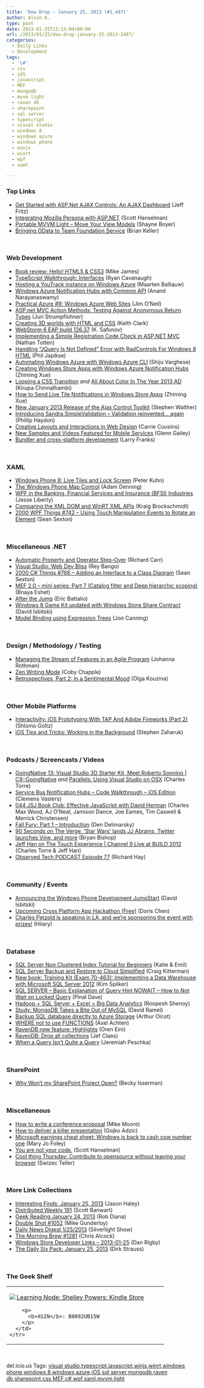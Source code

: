 ```yaml
---
title: 'Dew Drop – January 25, 2013 (#1,487)'
author: Alvin A.
type: post
date: 2013-01-25T13:13:04+00:00
url: /2013/01/25/dew-drop-january-25-2013-1487/
categories:
  - Daily Links
  - Development
tags:
  - 'c#'
  - css
  - iOS
  - javascript
  - MEF
  - mongodb
  - mvvm light
  - raven db
  - sharepoint
  - sql server
  - typescript
  - visual studio
  - windows 8
  - windows azure
  - windows phone
  - winjs
  - winrt
  - wpf
  - xaml

---
```

### <a name="top"></a>Top Links

  * <a href="http://feedproxy.google.com/~r/Telerik/~3/wWSDmyfMdmA/get-started-with-asp.net-ajax-controls-an-ajax-dashboard" target="_blank">Get Started with ASP.Net AJAX Controls: An AJAX Dashboard</a> (Jeff Fritz)
  * <a href="http://feeds.feedblitz.com/~/37522058/0/scotthanselman~Integrating-Mozilla-Persona-with-ASPNET.aspx" target="_blank">Integrating Mozilla Persona with ASP.NET</a> (Scott Hanselman)
  * <a href="http://feedproxy.google.com/~r/Tattoocoder/~3/myPA0G890AI/portable-mvvm-light-move-your-view.html" target="_blank">Portable MVVM Light &#8211; Move Your View Models</a> (Shayne Boyer)
  * <a href="http://blogs.msdn.com/b/briankel/archive/2013/01/24/bringing-odata-to-team-foundation-service.aspx" target="_blank">Bringing OData to Team Foundation Service</a> (Brian Keller)

&#160;

### <a name="web"></a>Web Development

  * <a href="http://www.i-programmer.info/bookreviews/12-web-design-and-development-/5374-hello-html5-a-css3.html" target="_blank">Book review: Hello! HTML5 & CSS3</a> (Mike James)
  * <a href="http://blogs.msdn.com/b/typescript/archive/2013/01/24/interfaces-walkthrough.aspx" target="_blank">TypeScript Walkthrough: Interfaces</a> (Ryan Cavanaugh)
  * <a href="http://blog.maartenballiauw.be/post.aspx?id=e418798a-6b16-42de-8425-7d6f02abf8cf" target="_blank">Hosting a YouTrack instance on Windows Azure</a> (Maarten Balliauw)
  * <a href="http://www.infoq.com/news/2013/01/windows-azure-notification-hubs" target="_blank">Windows Azure Notification Hubs with Common API</a> (Anand Narayanaswamy)
  * <a href="http://blogs.msdn.com/b/jimoneil/archive/2013/01/24/practical-azure-9-windows-azure-web-sites.aspx" target="_blank">Practical Azure #9: Windows Azure Web Sites</a> (Jim O&#8217;Neil)
  * <a href="http://feeds.dzone.com/~r/zones/dotnet/~3/qDt6tAhiVLE/aspnet-mvc-action-methods" target="_blank">ASP.net MVC Action Methods: Testing Against Anonymous Return Types</a> (Juri Strumpflohner)
  * <a href="http://blog.keithclark.co.uk/creating-3d-worlds-with-html-and-css/" target="_blank">Creating 3D worlds with HTML and CSS</a> (Keith Clark)
  * <a href="http://feedproxy.google.com/~r/jetbrains_webIde/~3/Tb3NzEj2TIs/" target="_blank">WebStorm 6 EAP build 126.37</a> (K. Safonov)
  * <a href="http://feedproxy.google.com/~r/ntotten/~3/1EF4rPNev6k/" target="_blank">Implementing a Simple Registration Code Check in ASP.NET MVC</a> (Nathan Totten)
  * <a href="http://feedproxy.google.com/~r/Telerik/~3/rWt_23LYNlM/handling-jquery-is-not-defined-error-with-radcontrols-for-windows-8-html" target="_blank">Handling “JQuery Is Not Defined” Error with RadControls For Windows 8 HTML</a> (Phil Japikse)
  * <a href="http://feedproxy.google.com/~r/ShijuVBlog/~3/0KEqSnuiSAY/automating-windows-azure-with-windows-azure-cli.aspx" target="_blank">Automating Windows Azure with Windows Azure CLI</a> (Shiju Varghese)
  * <a href="http://blogs.msdn.com/b/zxue/archive/2013/01/24/creating-windows-store-apps-with-windows-azure-notification-hubs.aspx" target="_blank">Creating Windows Store Apps with Windows Azure Notification Hubs</a> (Zhiming Xue)
  * <a href="http://www.kirupa.com/html5/looping_a_css_transition.htm" target="_blank">Looping a CSS Transition</a> _and_ <a href="http://www.kirupa.com/html5/all_about_color_in_the_year_2013.htm" target="_blank">All About Color In The Year 2013 AD</a> (Kirupa Chinnathambi)
  * <a href="http://blogs.msdn.com/b/zxue/archive/2013/01/24/how-to-send-live-tile-notifications-in-windows-store-apps.aspx" target="_blank">How to Send Live Tile Notifications in Windows Store Apps</a> (Zhiming Xue)
  * <a href="http://feedproxy.google.com/~r/StephenWalther/~3/epp5454LYA4/new-january-2013-release-of-the-ajax-control-toolkit.aspx" target="_blank">New January 2013 Release of the Ajax Control Toolkit</a> (Stephen Walther)
  * <a href="http://www.philliphaydon.com/2013/01/introducing-sandra-simplevalidator-validation-reinvented-again//" target="_blank">Introducing Sandra.SimpleValidation &#8211; Validation reinvented&#8230; again</a> (Phillip Haydon)
  * <a href="http://tympanus.net/codrops/2013/01/24/creative-layouts-and-interactions-in-web-design/" target="_blank">Creative Layouts and Interactions in Web Design</a> (Carrie Cousins)
  * <a href="http://blogs.msdn.com/b/writingdata_services/archive/2013/01/24/new-samples-and-videos-featured-for-mobile-services.aspx" target="_blank">New Samples and Videos Featured for Mobile Services</a> (Glenn Gailey)
  * <a href="http://blogs.msdn.com/b/silverlining/archive/2013/01/24/the-hazards-of-multi-platform-development.aspx" target="_blank">Bundler and cross-platform development</a> (Larry Franks)

&#160;

### <a name="silverlight"></a>XAML

  * <a href="http://www.pitorque.de/MisterGoodcat/post.aspx?id=9a84f6f6-e080-4842-aae8-f7f5e8fb8e1a" target="_blank">Windows Phone 8: Live Tiles and Lock Screen</a> (Peter Kuhn)
  * <a href="http://blogs.windows.com/windows_phone/b/wpdev/archive/2013/01/24/the-windows-phone-map-control.aspx" target="_blank">The Windows Phone Map Control</a> (Adam Denning)
  * <a href="http://feedproxy.google.com/~r/Telerik/~3/pQw1ojfkbDA/wpf-in-the-banking-financial-services-and-insurance-(bfsi)-industries" target="_blank">WPF in the Banking, Financial Services and Insurance (BFSI) Industries</a> (Jesse Liberty)
  * <a href="http://kraigbrockschmidt.com/blog/?p=344" target="_blank">Comparing the XML DOM and WinRT XML APIs</a> (Kraig Brockschmidt)
  * <a href="http://wpf.2000things.com/2013/01/25/742-using-touch-manipulation-events-to-rotate-an-element/" target="_blank">2000 WPF Things #742 – Using Touch Manipulation Events to Rotate an Element</a> (Sean Sexton)

&#160;

### <a name="dotnet"></a>Miscellaneous .NET

  * <a href="http://feedproxy.google.com/~r/BlackwaspLatestAdditions/~3/5g9AtfW1jT8/RSSLanding.aspx" target="_blank">Automatic Property and Operator Step-Over</a> (Richard Carr)
  * <a href="http://feedproxy.google.com/~r/nettuts/~3/ctxZsvit5Gk/" target="_blank">Visual Studio: Web Dev Bliss</a> (Rey Bango)
  * <a href="http://csharp.2000things.com/2013/01/25/766-adding-an-interface-to-a-class-diagram/" target="_blank">2000 C# Things #766 – Adding an Interface to a Class Diagram</a> (Sean Sexton)
  * <a href="http://blogs.microsoft.co.il/blogs/bnaya/archive/2013/01/24/mef-2-0-mini-series-part-7-catalog-filter-and-deep-hierarchic-scoping.aspx" target="_blank">MEF 2.0 &#8211; mini series: Part 7 (Catalog filter and Deep hierarchic scoping)</a> (Bnaya Eshet)
  * <a href="http://blogs.msdn.com/b/vcblog/archive/2013/01/24/after-the-jump.aspx" target="_blank">After the Jump</a> (Eric Battalio)
  * <a href="http://feedproxy.google.com/~r/msdn/lTEL/~3/4bAH2AGrCBw/windows-8-game-kit-updated-with-share-contract.aspx" target="_blank">Windows 8 Game Kit updated with Windows Store Share Contract</a> (David Isbitski)
  * <a href="http://geekswithblogs.net/Nettuce/archive/2013/01/24/model-binding-using-expression-trees.aspx" target="_blank">Model Binding using Expression Trees</a> (Jon Canning)

&#160;

### <a name="design"></a>Design / Methodology / Testing

  * <a href="http://feedproxy.google.com/~r/ManagingProductDevelopment/~3/zKr3Py51tc8/managing-the-stream-of-features-in-a-program.html" target="_blank">Managing the Stream of Features in an Agile Program</a> (Johanna Rothman)
  * <a href="https://github.com/blog/1379-zen-writing-mode" target="_blank">Zen Writing Mode</a> (Coby Chapple)
  * <a href="http://feeds.dzone.com/~r/zones/agile/~3/S25rych2d0g/retrospectives-part-2" target="_blank">Retrospectives, Part 2: In a Sentimental Mood</a> (Olga Kouzina)

&#160;

### <a name="mobile"></a>Other Mobile Platforms

  * <a href="http://www.smashingmagazine.com/2013/01/25/ios-prototyping-with-tap-and-adobe-fireworks-part-2/" target="_blank">Interactivity: iOS Prototyping With TAP And Adobe Fireworks (Part 2)</a> (Shlomo Goltz)
  * <a href="http://www.infragistics.com/community/blogs/stevez/archive/2013/01/24/ios-tips-and-tricks-working-in-the-background.aspx" target="_blank">iOS Tips and Tricks: Working in the Background</a> (Stephen Zaharuk)

&#160;

### <a name="podcasts"></a>Podcasts / Screencasts / Videos

  * <a href="http://channel9.msdn.com/Shows/C9-GoingNative/GoingNative-13-Visual-Studio-3D-Starter-Kit-Meet-Roberto-Sonnino" target="_blank">GoingNative 13: Visual Studio 3D Starter Kit, Meet Roberto Sonnino | C9::GoingNative</a> _and_ <a href="http://channel9.msdn.com/posts/Parallels-Using-Visual-Studio-on-OSX" target="_blank">Parallels: Using Visual Studio on OSX</a> (Charles Torre)
  * <a href="http://channel9.msdn.com/Blogs/Subscribe/Service-Bus-Notification-Hubs-Code-Walkthrough-iOS-Edition" target="_blank">Service Bus Notification Hubs &#8211; Code Walkthrough &#8211; iOS Edition</a> (Clemens Vasters)
  * <a href="http://javascriptjabber.com/044-jsj-book-club-effective-javascript-with-david-herman/" target="_blank">044 JSJ Book Club: Effective JavaScript with David Herman</a> (Charles Max Wood, AJ O&#8217;Neal, Jamison Dance, Joe Eames, Tim Caswell & Merrick Christensen)
  * <a href="http://channel9.msdn.com/coding4fun/articles/Fall-Fury-Part-1-Introduction" target="_blank">Fall Fury: Part 1 &#8211; Introduction</a> (Den Delimarsky)
  * <a href="http://www.theverge.com/2013/1/24/3912272/90-seconds-on-the-verge-star-wars-lands-jj-abrams-twitter-launches-vine-more" target="_blank">90 Seconds on The Verge: &#8216;Star Wars&#8217; lands JJ Abrams, Twitter launches Vine, and more</a> (Bryan Bishop)
  * <a href="http://channel9.msdn.com/Events/Ch9Live/Channel-9-Live-at-BUILD-2012/Jeff-Han-on-The-Touch-Experience" target="_blank">Jeff Han on The Touch Experience | Channel 9 Live at BUILD 2012</a> (Charles Torre & Jeff Han)
  * <a href="http://www.windowsobserver.com/2013/01/24/observed-tech-podcast-episode-77/" target="_blank">Observed Tech PODCAST Episode 77</a> (Richard Hay)

&#160;

### <a name="events"></a>Community / Events

  * <a href="http://feedproxy.google.com/~r/msdn/lTEL/~3/_rYylfdtSj4/announcing-the-windows-phone-development-jumpstart.aspx" target="_blank">Announcing the Windows Phone Development JumpStart</a> (David Isbitski)
  * <a href="http://blogs.msdn.com/b/dorischen/archive/2013/01/24/upcoming-cross-platform-app-hackathon-free.aspx" target="_blank">Upcoming Cross Platform App Hackathon (Free)</a> (Doris Chen)
  * <a href="http://www.mindscapehq.com/blog/index.php/2013/01/24/charles-petzold-is-speaking-in-la-and-were-sponsoring-the-event-with-prizes/" target="_blank">Charles Petzold is speaking in LA, and we’re sponsoring the event with prizes!</a> (Hilary)

&#160;

### <a name="sql"></a>Database

  * <a href="http://www.sqlservercentral.com/blogs/katie-and-emil/2013/01/25/sql-server-non-clustered-index-tutorial-for-beginners/" target="_blank">SQL Server Non Clustered Index Tutorial for Beginners</a> (Katie & Emil)
  * <a href="http://blogs.msdn.com/b/windowsazure/archive/2013/01/24/sql-server-backup-and-restore-to-cloud-simplified.aspx" target="_blank">SQL Server Backup and Restore to Cloud Simplified</a> (Craig Kitterman)
  * <a href="http://blogs.msdn.com/b/microsoft_press/archive/2013/01/24/new-book-training-kit-exam-70-463-implementing-a-data-warehouse-with-microsoft-sql-server-2012.aspx" target="_blank">New book: Training Kit (Exam 70-463): Implementing a Data Warehouse with Microsoft SQL Server 2012</a> (Kim Spilker)
  * <a href="http://blog.sqlauthority.com/2013/01/25/sql-server-basic-explanation-of-query-hint-nowait-how-to-not-wait-on-locked-query/" target="_blank">SQL SERVER – Basic Explanation of Query Hint NOWAIT – How to Not Wait on Locked Query</a> (Pinal Dave)
  * <a href="http://www.infoq.com/news/2013/01/big-data-microsoft" target="_blank">Hadoop + SQL Server + Excel = Big Data Analytics</a> (Roopesh Shenoy)
  * <a href="http://visualstudiomagazine.com/blogs/data-driver/2013/01/mongodb-takes-on-mysql.aspx" target="_blank">Study: MongoDB Takes a Bite Out of MySQL</a> (David Ramel)
  * <a href="http://www.sqlservercentral.com/blogs/rocks/2013/01/25/backup-sql-database-directly-to-azure-storage/" target="_blank">Backup SQL database directly to Azure Storage</a> (Arthur Olcot)
  * <a href="http://blogs.lessthandot.com/index.php/DataMgmt/DBProgramming/where-not-to-use-functions" target="_blank">WHERE not to use FUNCTIONS</a> (Axel Achten)
  * <a href="http://feedproxy.google.com/~r/AyendeRahien/~3/6vVCXq040Eo/ravendb-new-feature-highlights" target="_blank">RavenDB new feature: Highlights</a> (Oren Eini)
  * <a href="http://feedproxy.google.com/~r/DiaryOfAnetDeveloperByJefClaes/~3/qT_eehCWg7E/ravendb-drop-all-collections.html" target="_blank">RavenDB: Drop all collections</a> (Jef Claes)
  * <a href="http://feedproxy.google.com/~r/BrentOzar-SqlServerDba/~3/oS6x7tFL6ks/" target="_blank">When a Query Isn’t Quite a Query</a> (Jeremiah Peschka)

&#160;

### <a name="sp"></a>SharePoint

  * <a href="http://geekswithblogs.net/MOSSLover/archive/2013/01/24/why-wonrsquot-my-sharepoint-installation-open.aspx" target="_blank">Why Won’t my SharePoint Project Open?</a> (Becky Isserman)

&#160;

### <a name="misc"></a>Miscellaneous

  * <a href="http://feedproxy.google.com/~r/blowmage/~3/7iI6JhOe4pk/writing-conf-proposals" target="_blank">How to write a conference proposal</a> (Mike Moore)
  * <a href="http://gojko.net/2013/01/24/how-to-deliver-a-killer-presentation/" target="_blank">How to deliver a killer presentation</a> (Gojko Adzic)
  * <a href="http://www.zdnet.com/microsoft-earnings-cheat-sheet-windows-is-back-to-cash-cow-number-one-7000010301/" target="_blank">Microsoft earnings cheat sheet: Windows is back to cash cow number one</a> (Mary Jo Foley)
  * <a href="http://feeds.feedblitz.com/~/37520437/0/scotthanselman~You-are-not-your-code.aspx" target="_blank">You are not your code.</a> (Scott Hanselman)
  * <a href="http://feedproxy.google.com/~r/AGeekWithAHat2/~3/DaYlmvaGOyc/5900" target="_blank">Cool thing Thursday: Contribute to opensource without leaving your browser</a> (Swizec Teller)

&#160;

### <a name="links"></a>More Link Collections

  * <a href="http://jasonhaley.com/blog/post.aspx?id=a01d1202-08a9-4181-8e75-a63b5bcb2e66" target="_blank">Interesting Finds: January 25, 2013</a> (Jason Haley)
  * <a href="http://feedproxy.google.com/~r/roguetechnology/~3/HKS-NWxVtIY/" target="_blank">Distributed Weekly 191</a> (Scott Banwart)
  * <a href="http://feedproxy.google.com/~r/RegularGeek/~3/kB7nfQ03LuE/" target="_blank">Geek Reading January 24, 2013</a> (Rob Diana)
  * <a href="http://afreshcup.com/home/2013/1/25/double-shot-1052.html" target="_blank">Double Shot #1052</a> (Mike Gunderloy)
  * <a href="http://feedproxy.google.com/~r/silverlightshow/~3/BG8Usb3brqE/Daily-News-Digest-1-25-2013.aspx" target="_blank">Daily News Digest 1/25/2013</a> (Silverlight Show)
  * <a href="http://feedproxy.google.com/~r/ReflectivePerspective/~3/gaDdj1FizZg/" target="_blank">The Morning Brew #1281</a> (Chris Alcock)
  * <a href="http://danrigby.com/2013/01/24/windows-store-developer-links-2013-01-25/" target="_blank">Windows Store Developer Links – 2013-01-25</a> (Dan Rigby)
  * <a href="http://feeds.feedblitz.com/~/37525465/0/dirkstrauss~The-Daily-Six-Pack-January" target="_blank">The Daily Six Pack: January 25, 2013</a> (Dirk Strauss)

&#160;

### <a name="shelf"></a>The Geek Shelf

<div style="padding-bottom: 0px; margin: 0px; padding-left: 0px; padding-right: 0px; display: inline; float: none; padding-top: 0px" id="scid:7dc1bd33-94bd-46fd-a20b-0131235bcd47:a97f0f2c-140e-494b-b115-f3f5cd4ff1d4" class="wlWriterEditableSmartContent">
  <table cellspacing="0" cellpadding="2" width="400" border="0" unselectable="on">
    <tr>
      <td valign="top" width="400">
        <p>
          <a title="Learning Node: Shelley Powers: Kindle Store" href="http://www.amazon.com/exec/obidos/ASIN/B0092UB15W/alvinashcraft-20"><img data-recalc-dims="1" decoding="async" src="https://i0.wp.com/images.amazon.com/images/P/B0092UB15W.01.MZZZZZZZ.jpg?w=660" border="0" align="left" style="float:left" />Learning Node: Shelley Powers: Kindle Store</a>
        </p>
        
        <p>
          <b>ASIN</b>: B0092UB15W
        </p>
      </td>
    </tr>
  </table>
</div>

&#160;

<div style="padding-bottom: 0px; margin: 0px; padding-left: 0px; padding-right: 0px; display: inline; float: none; padding-top: 0px" id="scid:0767317B-992E-4b12-91E0-4F059A8CECA8:43e5878f-40b1-43c8-841c-3e3cdfb8fb46" class="wlWriterEditableSmartContent">
  del.icio.us Tags: <a href="http://del.icio.us/popular/visual+studio" rel="tag">visual studio</a>,<a href="http://del.icio.us/popular/typescript" rel="tag">typescript</a>,<a href="http://del.icio.us/popular/javascript" rel="tag">javascript</a>,<a href="http://del.icio.us/popular/winjs" rel="tag">winjs</a>,<a href="http://del.icio.us/popular/winrt" rel="tag">winrt</a>,<a href="http://del.icio.us/popular/windows+phone" rel="tag">windows phone</a>,<a href="http://del.icio.us/popular/windows+8" rel="tag">windows 8</a>,<a href="http://del.icio.us/popular/windows+azure" rel="tag">windows azure</a>,<a href="http://del.icio.us/popular/iOS" rel="tag">iOS</a>,<a href="http://del.icio.us/popular/sql+server" rel="tag">sql server</a>,<a href="http://del.icio.us/popular/mongodb" rel="tag">mongodb</a>,<a href="http://del.icio.us/popular/raven+db" rel="tag">raven db</a>,<a href="http://del.icio.us/popular/sharepoint" rel="tag">sharepoint</a>,<a href="http://del.icio.us/popular/css" rel="tag">css</a>,<a href="http://del.icio.us/popular/MEF" rel="tag">MEF</a>,<a href="http://del.icio.us/popular/c%23" rel="tag">c#</a>,<a href="http://del.icio.us/popular/wpf" rel="tag">wpf</a>,<a href="http://del.icio.us/popular/xaml" rel="tag">xaml</a>,<a href="http://del.icio.us/popular/mvvm+light" rel="tag">mvvm light</a>
</div>